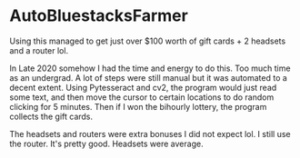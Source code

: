 # AutoBluestacksFarmer
Using this managed to get just over $100 worth of gift cards + 2 headsets and a router lol.

In Late 2020 somehow I had the time and energy to do this. Too much time as an undergrad.
A lot of steps were still manual but it was automated to a decent extent.
Using Pytesseract and cv2, the program would just read some text, and then move the cursor to certain locations to do random clicking for 5 minutes.
Then if I won the bihourly lottery, the program collects the gift cards.

The headsets and routers were extra bonuses I did not expect lol. I still use the router. It's pretty good. Headsets were average.
